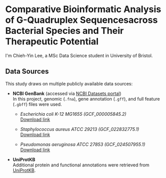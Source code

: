 # Comparative Bioinformatic Analysis of G-Quadruplex Sequencesacross Bacterial Species and Their Therapeutic Potential
I'm Chieh-Yin Lee, a MSc Data Science student in University of Bristol.

## Data Sources

This study draws on multiple publicly available data sources:

- **NCBI GenBank** (accessed via [NCBI Datasets portal](https://www.ncbi.nlm.nih.gov/datasets/))  
  In this project, genomic (`.fna`), gene annotation (`.gff`), and full feature (`.gbff`) files were used.  

  - *Escherichia coli K-12 MG1655 (GCF_000005845.2)*  
    [Download link](https://ftp.ncbi.nlm.nih.gov/genomes/all/GCF/000/005/845/GCF_000005845.2_ASM584v2/)  

  - *Staphylococcus aureus ATCC 29213 (GCF_022832775.1)*  
    [Download link](https://ftp.ncbi.nlm.nih.gov/genomes/all/GCF/022/832/775/GCF_022832775.1_ASM2283277v1/)  

  - *Pseudomonas aeruginosa ATCC 27853 (GCF_024507955.1)*  
    [Download link](https://ftp.ncbi.nlm.nih.gov/genomes/all/GCF/024/507/955/GCF_024507955.1_ASM2450795v1/)  

- **UniProtKB**  
  Additional protein and functional annotations were retrieved from [UniProtKB](https://www.uniprot.org).
